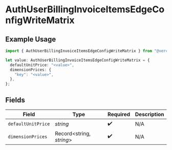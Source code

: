 # AuthUserBillingInvoiceItemsEdgeConfigWriteMatrix

## Example Usage

```typescript
import { AuthUserBillingInvoiceItemsEdgeConfigWriteMatrix } from "@vercel/sdk/models/components/authuser.js";

let value: AuthUserBillingInvoiceItemsEdgeConfigWriteMatrix = {
  defaultUnitPrice: "<value>",
  dimensionPrices: {
    "key": "<value>",
  },
};
```

## Fields

| Field                    | Type                     | Required                 | Description              |
| ------------------------ | ------------------------ | ------------------------ | ------------------------ |
| `defaultUnitPrice`       | *string*                 | :heavy_check_mark:       | N/A                      |
| `dimensionPrices`        | Record<string, *string*> | :heavy_check_mark:       | N/A                      |